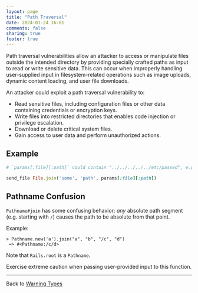 ```yaml
---
layout: page
title: "Path Traversal"
date: 2024-01-24 16:01
comments: false
sharing: true
footer: true
---
```


Path traversal vulnerabilities allow an attacker to access or manipulate files outside the intended
directory by providing specially crafted paths as input to read or write sensitive data. This can occur when 
improperly handling user-supplied input in filesystem-related operations such as image uploads, dynamic content loading, and user file downloads.

An attacker could exploit a path traversal vulnerability to:

* Read sensitive files, including configuration files or other data containing credentials or encryption keys.
* Write files into restricted directories that enables code injection or privilege escalation.
* Download or delete critical system files.
* Gain access to user data and perform unauthorized actions.

## Example

```ruby
# `params[:file][:path]` could contain "../../../../../etc/passwd", e.g.

send_file File.join('some', 'path', params[:file][:path])
```

## Pathname Confusion

`Pathname#join` has some confusing behavior: _any_ absolute path segment (e.g. starting with `/`) causes the path to be absolute from that point.

Example:

```
> Pathname.new('a').join("a", "b", "/c", "d")
 => #<Pathname:/c/d> 
```

Note that `Rails.root` is a `Pathname`.

Exercise extreme caution when passing user-provided input to this function.

---
Back to [Warning Types](/docs/warning_types)
